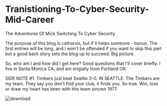 # Tranistioning-To-Cyber-Security-Mid-Career
The Adventures Of Mick Switching To Cyber Security


The purpose of this blog is catharsis, but if it helps someone - bonus. The first entries will be long, and I won't be offended if you want to skip this part but a good back story sets the blog up to succeed. Big picture.

So, who am I and how did I get here? Good questions that I'll cover briefly. I live in Santa Monica CA, and am origially from Portland OR.

SIDE NOTE #1: Timbers just beat Seattle 3-0. IN SEATTLE.
The Timbers are my team. They say you don't find your club, it finds you. So true. Win, lose or draw my heart has been with this team sincew 1977.


![download](https://user-images.githubusercontent.com/99157857/178126194-a6d65821-786e-4d53-a364-5d0178c6d765.png)
